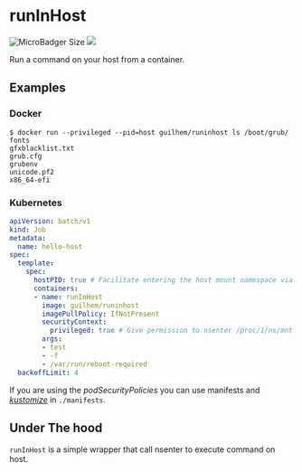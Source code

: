 # runInHost

![MicroBadger Size](https://img.shields.io/microbadger/image-size/guilhem/runinhost)
[![](https://images.microbadger.com/badges/version/guilhem/runinhost.svg)](https://microbadger.com/images/guilhem/runinhost "Get your own version badge on microbadger.com")

Run a command on your host from a container.

## Examples

### Docker

```
$ docker run --privileged --pid=host guilhem/runinhost ls /boot/grub/
fonts
gfxblacklist.txt
grub.cfg
grubenv
unicode.pf2
x86_64-efi
```

### Kubernetes

```yaml
apiVersion: batch/v1
kind: Job
metadata:
  name: hello-host
spec:
  template:
    spec:
      hostPID: true # Facilitate entering the host mount namespace via init
      containers:
      - name: runInHost
        image: guilhem/runinhost
        imagePullPolicy: IfNotPresent
        securityContext:
          privileged: true # Give permission to nsenter /proc/1/ns/mnt
        args:
        - test
        - -f
        - /var/run/reboot-required
  backoffLimit: 4
```

If you are using the _podSecurityPolicies_ you can use manifests and [_kustomize_](https://kustomize.io/) in `./manifests`.

## Under The hood

`runInHost` is a simple wrapper that call nsenter to execute command on host.
